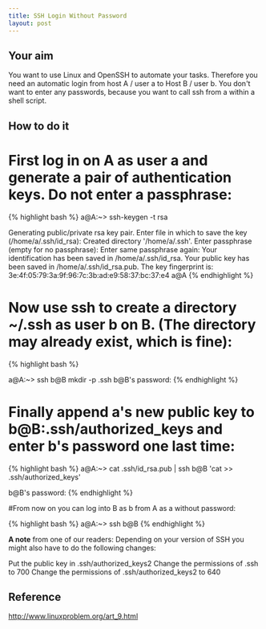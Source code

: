 ```yaml
---
title: SSH Login Without Password
layout: post
---
```

## Your aim
You want to use Linux and OpenSSH to automate your tasks. Therefore you need an automatic login from host A / user a to Host B / user b. You don't want to enter any passwords, because you want to call ssh from a within a shell script.

## How to do it

# First log in on A as user a and generate a pair of authentication keys. Do not enter a passphrase:
{% highlight bash %}
a@A:~> ssh-keygen -t rsa

Generating public/private rsa key pair.
Enter file in which to save the key (/home/a/.ssh/id_rsa):
Created directory '/home/a/.ssh'.
Enter passphrase (empty for no passphrase):
Enter same passphrase again:
Your identification has been saved in /home/a/.ssh/id_rsa.
Your public key has been saved in /home/a/.ssh/id_rsa.pub.
The key fingerprint is:
3e:4f:05:79:3a:9f:96:7c:3b:ad:e9:58:37:bc:37:e4 a@A
{% endhighlight %}

# Now use ssh to create a directory ~/.ssh as user b on B. (The directory may already exist, which is fine):

{% highlight bash %}

a@A:~> ssh b@B mkdir -p .ssh
b@B's password:
{% endhighlight %}

# Finally append a's new public key to b@B:.ssh/authorized_keys and enter b's password one last time:
{% highlight bash %}
a@A:~> cat .ssh/id_rsa.pub | ssh b@B 'cat >> .ssh/authorized_keys'

b@B's password:
{% endhighlight %}

#From now on you can log into B as b from A as a without password:

{% highlight bash %}
a@A:~> ssh b@B
{% endhighlight %}

**A note** from one of our readers: Depending on your version of SSH you might also have to do the following changes:

Put the public key in .ssh/authorized_keys2
Change the permissions of .ssh to 700
Change the permissions of .ssh/authorized_keys2 to 640

## Reference
http://www.linuxproblem.org/art_9.html
